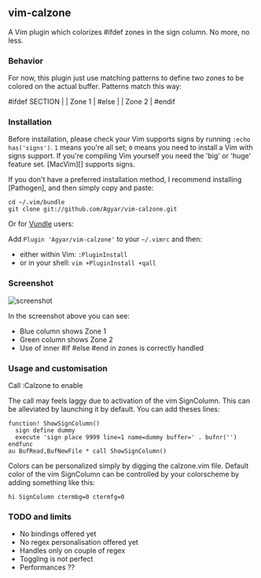 ## vim-calzone

A Vim plugin which colorizes #ifdef zones in the sign column. No more, no less.

### Behavior

For now, this plugin just use matching patterns to define two zones to be colored on the actual buffer. 
Patterns match this way:

#ifdef SECTION 
|
| Zone 1
|
#else
|
| Zone 2
|
#endif 

### Installation

Before installation, please check your Vim supports signs by running `:echo has('signs')`.  `1` means you're all set; `0` means you need to install a Vim with signs support.  If you're compiling Vim yourself you need the 'big' or 'huge' feature set.  [MacVim][] supports signs.

If you don't have a preferred installation method, I recommend installing [Pathogen], and then simply copy and paste:

```
cd ~/.vim/bundle
git clone git://github.com/Agyar/vim-calzone.git
```

Or for [Vundle](https://github.com/gmarik/vundle) users:

Add `Plugin 'Agyar/vim-calzone'` to your `~/.vimrc` and then:

* either within Vim: `:PluginInstall`
* or in your shell: `vim +PluginInstall +qall`

### Screenshot

![screenshot](https://raw.github.com/Agyar/vim-calzone/master/screenshot.png)

In the screenshot above you can see:

* Blue column shows Zone 1 
* Green column shows Zone 2
* Use of inner #if #else #end in zones is correctly handled

### Usage and customisation

Call :Calzone to enable

The call may feels laggy due to activation of the vim SignColumn. This can be alleviated by launching it by default. You can add theses lines:

```
function! ShowSignColumn()
  sign define dummy
  execute 'sign place 9999 line=1 name=dummy buffer=' . bufnr('') 
endfunc 
au BufRead,BufNewFile * call ShowSignColumn()
```

Colors can be personalized simply by digging the calzone.vim file. 
Default color of the vim SignColumn can be controlled by your colorscheme by adding something like this:
```
hi SignColumn ctermbg=0 ctermfg=0
```

### TODO and limits

* No bindings offered yet
* No regex personalisation offered yet
* Handles only on couple of regex 
* Toggling is not perfect
* Performances ??
